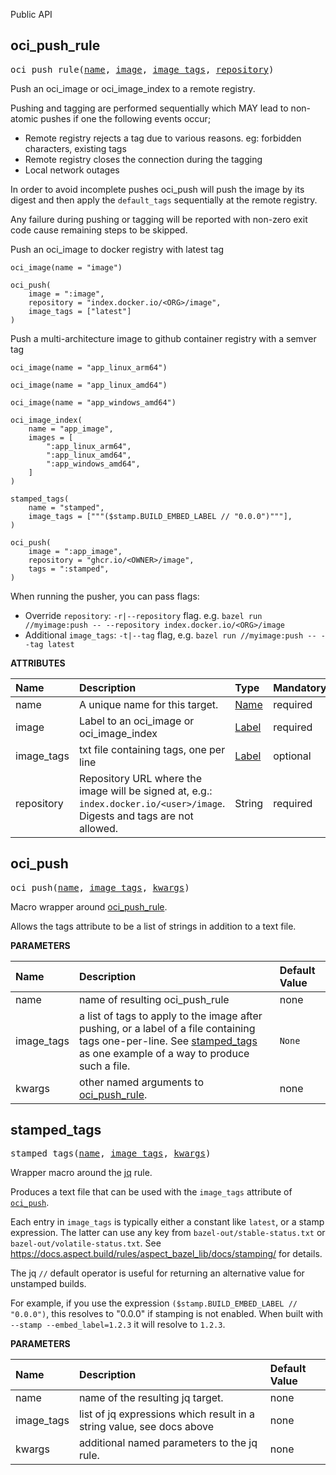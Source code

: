 <!-- Generated with Stardoc: http://skydoc.bazel.build -->

Public API

<a id="#oci_push_rule"></a>

## oci_push_rule

<pre>
oci_push_rule(<a href="#oci_push_rule-name">name</a>, <a href="#oci_push_rule-image">image</a>, <a href="#oci_push_rule-image_tags">image_tags</a>, <a href="#oci_push_rule-repository">repository</a>)
</pre>

Push an oci_image or oci_image_index to a remote registry.

Pushing and tagging are performed sequentially which MAY lead to non-atomic pushes if one the following events occur;

- Remote registry rejects a tag due to various reasons. eg: forbidden characters, existing tags 
- Remote registry closes the connection during the tagging
- Local network outages

In order to avoid incomplete pushes oci_push will push the image by its digest and then apply the `default_tags` sequentially at
the remote registry. 

Any failure during pushing or tagging will be reported with non-zero exit code cause remaining steps to be skipped.


Push an oci_image to docker registry with latest tag

```starlark
oci_image(name = "image")

oci_push(
    image = ":image",
    repository = "index.docker.io/<ORG>/image",
    image_tags = ["latest"]
)
```

Push a multi-architecture image to github container registry with a semver tag

```starlark
oci_image(name = "app_linux_arm64")

oci_image(name = "app_linux_amd64")

oci_image(name = "app_windows_amd64")

oci_image_index(
    name = "app_image",
    images = [
        ":app_linux_arm64",
        ":app_linux_amd64",
        ":app_windows_amd64",
    ]
)

stamped_tags(
    name = "stamped",
    image_tags = ["""($stamp.BUILD_EMBED_LABEL // "0.0.0")"""],
)

oci_push(
    image = ":app_image",
    repository = "ghcr.io/<OWNER>/image",
    tags = ":stamped",
)
```

When running the pusher, you can pass flags:
- Override `repository`: `-r|--repository` flag. e.g. `bazel run //myimage:push -- --repository index.docker.io/<ORG>/image`
- Additional `image_tags`: `-t|--tag` flag, e.g. `bazel run //myimage:push -- --tag latest`


**ATTRIBUTES**


| Name  | Description | Type | Mandatory | Default |
| :------------- | :------------- | :------------- | :------------- | :------------- |
| <a id="oci_push_rule-name"></a>name |  A unique name for this target.   | <a href="https://bazel.build/docs/build-ref.html#name">Name</a> | required |  |
| <a id="oci_push_rule-image"></a>image |  Label to an oci_image or oci_image_index   | <a href="https://bazel.build/docs/build-ref.html#labels">Label</a> | required |  |
| <a id="oci_push_rule-image_tags"></a>image_tags |  txt file containing tags, one per line   | <a href="https://bazel.build/docs/build-ref.html#labels">Label</a> | optional | None |
| <a id="oci_push_rule-repository"></a>repository |  Repository URL where the image will be signed at, e.g.: <code>index.docker.io/&lt;user&gt;/image</code>.         Digests and tags are not allowed.   | String | required |  |


<a id="#oci_push"></a>

## oci_push

<pre>
oci_push(<a href="#oci_push-name">name</a>, <a href="#oci_push-image_tags">image_tags</a>, <a href="#oci_push-kwargs">kwargs</a>)
</pre>

Macro wrapper around [oci_push_rule](#oci_push_rule).

Allows the tags attribute to be a list of strings in addition to a text file.


**PARAMETERS**


| Name  | Description | Default Value |
| :------------- | :------------- | :------------- |
| <a id="oci_push-name"></a>name |  name of resulting oci_push_rule   |  none |
| <a id="oci_push-image_tags"></a>image_tags |  a list of tags to apply to the image after pushing, or a label of a file containing tags one-per-line. See [stamped_tags](#stamped_tags) as one example of a way to produce such a file.   |  <code>None</code> |
| <a id="oci_push-kwargs"></a>kwargs |  other named arguments to [oci_push_rule](#oci_push_rule).   |  none |


<a id="#stamped_tags"></a>

## stamped_tags

<pre>
stamped_tags(<a href="#stamped_tags-name">name</a>, <a href="#stamped_tags-image_tags">image_tags</a>, <a href="#stamped_tags-kwargs">kwargs</a>)
</pre>

Wrapper macro around the [jq](https://docs.aspect.build/rules/aspect_bazel_lib/docs/jq) rule.

Produces a text file that can be used with the `image_tags` attribute of [`oci_push`](#oci_push).

Each entry in `image_tags` is typically either a constant like `latest`, or a stamp expression.
The latter can use any key from `bazel-out/stable-status.txt` or `bazel-out/volatile-status.txt`.
See https://docs.aspect.build/rules/aspect_bazel_lib/docs/stamping/ for details.

The jq `//` default operator is useful for returning an alternative value for unstamped builds.

For example, if you use the expression `($stamp.BUILD_EMBED_LABEL // "0.0.0")`, this resolves to
"0.0.0" if stamping is not enabled. When built with `--stamp --embed_label=1.2.3` it will
resolve to `1.2.3`.


**PARAMETERS**


| Name  | Description | Default Value |
| :------------- | :------------- | :------------- |
| <a id="stamped_tags-name"></a>name |  name of the resulting jq target.   |  none |
| <a id="stamped_tags-image_tags"></a>image_tags |  list of jq expressions which result in a string value, see docs above   |  none |
| <a id="stamped_tags-kwargs"></a>kwargs |  additional named parameters to the jq rule.   |  none |


